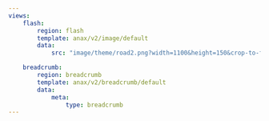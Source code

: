 ```yaml
---
views:
    flash:
        region: flash
        template: anax/v2/image/default
        data:
            src: "image/theme/road2.png?width=1100&height=150&crop-to-fit&area=0,0,30,0"

    breadcrumb:
        region: breadcrumb
        template: anax/v2/breadcrumb/default
        data:
            meta:
                type: breadcrumb
---
```

